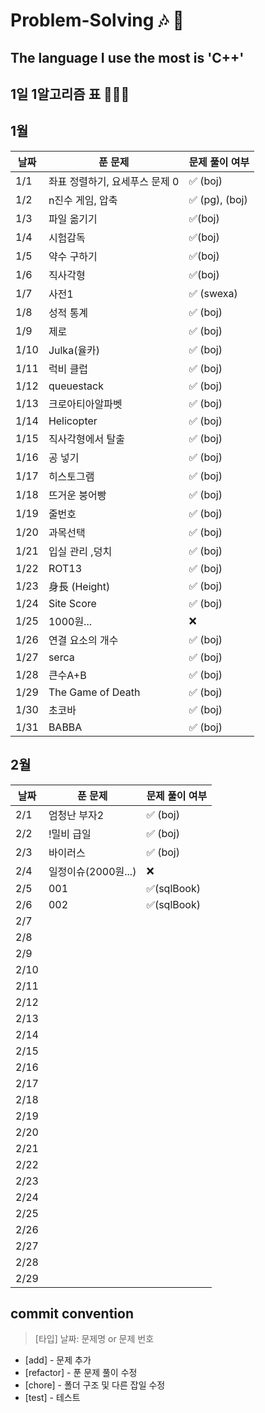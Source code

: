 # Problem-Solving 🎶 🎵

## The language I use the most is 'C++'

## 1일 1알고리즘 표 👩🏻‍💻

## 1월

| 날짜 | 푼 문제                        | 문제 풀이 여부 |
| ---- | ------------------------------ | -------------- |
| 1/1  | 좌표 정렬하기, 요세푸스 문제 0 | ✅ (boj)       |
| 1/2  | n진수 게임, 압축               | ✅ (pg), (boj) |
| 1/3  | 파일 옮기기                    | ✅(boj)        |
| 1/4  | 시험감독                       | ✅(boj)        |
| 1/5  | 약수 구하기                    | ✅(boj)        |
| 1/6  | 직사각형                       | ✅(boj)        |
| 1/7  | 사전1                          | ✅ (swexa)     |
| 1/8  | 성적 통계                      | ✅ (boj)       |
| 1/9  | 제로                           | ✅ (boj)       |
| 1/10 | Julka(율카)                    | ✅ (boj)       |
| 1/11 | 럭비 클럽                      | ✅ (boj)       |
| 1/12 | queuestack                     | ✅ (boj)       |
| 1/13 | 크로아티아알파벳               | ✅ (boj)       |
| 1/14 | Helicopter                     | ✅ (boj)       |
| 1/15 | 직사각형에서 탈출              | ✅ (boj)       |
| 1/16 | 공 넣기                        | ✅ (boj)       |
| 1/17 | 히스토그램                     | ✅ (boj)       |
| 1/18 | 뜨거운 붕어빵                  | ✅ (boj)       |
| 1/19 | 줄번호                         | ✅ (boj)       |
| 1/20 | 과목선택                       | ✅ (boj)       |
| 1/21 | 입실 관리 ,덩치                | ✅ (boj)       |
| 1/22 | ROT13                          | ✅ (boj)       |
| 1/23 | 身長 (Height)                  | ✅ (boj)       |
| 1/24 | Site Score                     | ✅ (boj)       |
| 1/25 | 1000원...                      | ❌             |
| 1/26 | 연결 요소의 개수               | ✅ (boj)       |
| 1/27 | serca                          | ✅ (boj)       |
| 1/28 | 큰수A+B                        | ✅ (boj)       |
| 1/29 | The Game of Death              | ✅ (boj)       |
| 1/30 | 초코바                         | ✅ (boj)       |
| 1/31 | BABBA                          | ✅ (boj)       |

## 2월

| 날짜 | 푼 문제             | 문제 풀이 여부 |
| ---- | ------------------- | -------------- |
| 2/1  | 엄청난 부자2        | ✅ (boj)       |
| 2/2  | !밀비 급일          | ✅ (boj)       |
| 2/3  | 바이러스            | ✅ (boj)       |
| 2/4  | 일정이슈(2000원...) | ❌             |
| 2/5  | 001                 | ✅(sqlBook)    |
| 2/6  | 002                 | ✅(sqlBook)    |
| 2/7  |                     |                |
| 2/8  |                     |                |
| 2/9  |                     |                |
| 2/10 |                     |                |
| 2/11 |                     |                |
| 2/12 |                     |                |
| 2/13 |                     |                |
| 2/14 |                     |                |
| 2/15 |                     |                |
| 2/16 |                     |                |
| 2/17 |                     |                |
| 2/18 |                     |                |
| 2/19 |                     |                |
| 2/20 |                     |                |
| 2/21 |                     |                |
| 2/22 |                     |                |
| 2/23 |                     |                |
| 2/24 |                     |                |
| 2/25 |                     |                |
| 2/26 |                     |                |
| 2/27 |                     |                |
| 2/28 |                     |                |
| 2/29 |                     |                |

## commit convention

> [타입] 날짜: 문제명 or 문제 번호

- [add] - 문제 추가
- [refactor] - 푼 문제 풀이 수정
- [chore] - 폴더 구조 및 다른 잡일 수정
- [test] - 테스트
